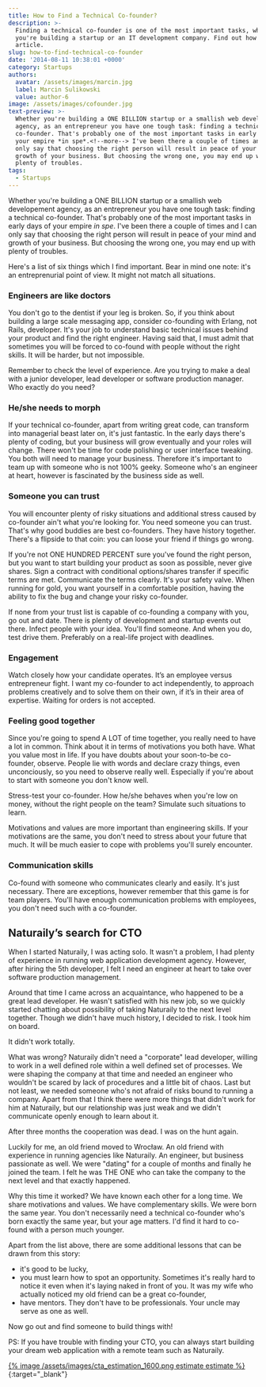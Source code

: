 ```yaml
---
title: How to Find a Technical Co-founder?
description: >-
  Finding a technical co-founder is one of the most important tasks, whether
  you're building a startup or an IT development company. Find out how in this
  article.
slug: how-to-find-technical-co-founder
date: '2014-08-11 10:38:01 +0000'
category: Startups
authors:
  avatar: /assets/images/marcin.jpg
  label: Marcin Sulikowski
  value: author-6
image: /assets/images/cofounder.jpg
text-preview: >-
  Whether you're building a ONE BILLION startup or a smallish web developement
  agency, as an entrepreneur you have one tough task: finding a technical
  co-founder. That's probably one of the most important tasks in early days of
  your empire *in spe*.<!--more--> I've been there a couple of times and I can
  only say that choosing the right person will result in peace of your mind and
  growth of your business. But choosing the wrong one, you may end up with
  plenty of troubles.
tags:
  - Startups
---
```

Whether you're building a ONE BILLION startup or a smallish web developement agency, as an entrepreneur you have one tough task: finding a technical co-founder. That's probably one of the most important tasks in early days of your empire _in spe_.<!--more--> I've been there a couple of times and I can only say that choosing the right person will result in peace of your mind and growth of your business. But choosing the wrong one, you may end up with plenty of troubles.

Here's a list of six things which I find important. Bear in mind one note: it's an entreprenurial point of view. It might not match all situations.

### Engineers are like doctors

You don't go to the dentist if your leg is broken. So, if you think about building a large scale messaging app, consider co-founding with Erlang, not Rails, developer. It's your job to understand basic technical issues behind your product and find the right engineer. Having said that, I must admit that sometimes you will be forced to co-found with people without the right skills. It will be harder, but not impossible.

Remember to check the level of experience. Are you trying to make a deal with a junior developer, lead developer or software production manager. Who exactly do you need?

### He/she needs to morph

If your technical co-founder, apart from writing great code, can transform into managerial beast later on, it's just fantastic. In the early days there's plenty of coding, but your business will grow eventually and your roles will change. There won't be time for code polishing or user interface tweaking. You both will need to manage your business.
Therefore it's important to team up with someone who is not 100% geeky. Someone who's an engineer at heart, however is fascinated by the business side as well.

### Someone you can trust

You will encounter plenty of risky situations and additional stress caused by co-founder ain't what you're looking for. You need someone you can trust. That's why good buddies are best co-founders. They have history together. There's a flipside to that coin: you can loose your friend if things go wrong.

If you're not ONE HUNDRED PERCENT sure you've found the right person, but you want to start building your product as soon as possible, never give shares. Sign a contract with conditional options/shares transfer if specific terms are met. Communicate the terms clearly. It's your safety valve. When running for gold, you want yourself in a comfortable position, having the ability to fix the bug and change your risky co-founder.

If none from your trust list is capable of co-founding a company with you, go out and date. There is plenty of development and startup events out there. Infect people with your idea. You'll find someone. And when you do, test drive them. Preferably on a real-life project with deadlines.

### Engagement

Watch closely how your candidate operates. It’s an employee versus entrepreneur fight. I want my co-founder to act independently, to approach problems creatively and to solve them on their own, if it’s in their area of expertise. Waiting for orders is not accepted.

### Feeling good together

Since you're going to spend A LOT of time together, you really need to have a lot in common. Think about it in terms of motivations you both have. What you value most in life. If you have doubts about your soon-to-be co-founder, observe. People lie with words and declare crazy things, even unconciously, so you need to observe really well. Especially if you're about to start with someone you don't know well.

Stress-test your co-founder. How he/she behaves when you're low on money, without the right people on the team? Simulate such situations to learn.

Motivations and values are more important than engineering skills. If your motivations are the same, you don't need to stress about your future that much. It will be much easier to cope with problems you'll surely encounter.

### Communication skills

Co-found with someone who communicates clearly and easily. It's just necessary. There are exceptions, however remember that this game is for team players. You'll have enough communication problems with employees, you don't need such with a co-founder.

## Naturaily’s search for CTO

When I started Naturaily, I was acting solo. It wasn't a problem, I had plenty of experience in running web application development agency. However, after hiring the 5th developer, I felt I need an engineer at heart to take over software production management.

Around that time I came across an acquaintance, who happened to be a great lead developer. He wasn't satisfied with his new job, so we quickly started chatting about possibility of taking Naturaily to the next level together. Though we didn't have much history, I decided to risk. I took him on board.

It didn't work totally.

What was wrong? Naturaily didn't need a "corporate" lead developer, willing to work in a well defined role within a well defined set of processes. We were shaping the company at that time and needed an engineer who wouldn't be scared by lack of procedures and a little bit of chaos. Last but not least, we needed someone who's not afraid of risks bound to running a company. Apart from that I think there were more things that didn't work for him at Naturaily, but our relationship was just weak and we didn't communicate openly enough to learn about it.

After three months the cooperation was dead. I was on the hunt again.

Luckily for me, an old friend moved to Wrocław. An old friend with experience in running agencies like Naturaily. An engineer, but business passionate as well. We were "dating" for a couple of months and finally he joined the team. I felt he was THE ONE who can take the company to the next level and that exactly happened.

Why this time it worked? We have known each other for a long time. We share motivations and values. We have complementary skills. We were born the same year. You don't necessarily need a technical co-founder who's born exactly the same year, but your age matters. I'd find it hard to co-found with a person much younger.

Apart from the list above, there are some additional lessons that can be drawn from this story:

* it's good to be lucky,
* you must learn how to spot an opportunity. Sometimes it's really hard to notice it even when it's laying naked in front of you. It was my wife who actually noticed my old friend can be a great co-founder,
* have mentors. They don't have to be professionals. Your uncle may serve as one as well.

Now go out and find someone to build things with!

PS: If you have trouble with finding your CTO, you can always start building your dream web application with a remote team such as Naturaily.



[{% image /assets/images/cta_estimation_1600.png estimate estimate %}](https://naturaily.com/get-an-estimate){:target="_blank"}

